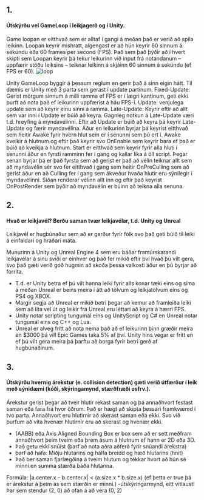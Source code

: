 ## 1. 
#### Útskýrðu vel GameLoop í leikjagerð og í Unity.

Game loopan er eitthvað sem er alltaf í gangi á meðan það er verið að spila leikinn. Loopan keyrir mishratt, algengast er að hún keyrir 60 sinnum á sekúndu eða 60 frames per second (FPS). Það sem það þýðir að í hvert skipti sem Loopan keyrir þá tekur leikurinn við input frá notandanum – uppfærir stöðu leiksins – teiknar leikinn á skjáinn 60 sinnum á sekúndu (ef FPS er 60).
![loop](https://user-images.githubusercontent.com/33831578/51359171-627d5480-1abe-11e9-9334-eccb5626dedc.png)

 
Unity GameLoop byggir á þessum reglum en gerir það á sinn eigin hátt. Til dæmis er Unity með 3 parta sem gerast í update partinum. Fixed-Update: Gerist mörgum sinnum á milli ramma ef FPS er í lægri kantinum, geti ekki þurft að nota það ef leikurinn uppfærist á háu FPS-i.  Update: venjulega update sem að keyrir einu sinni á ramma. Late-Update: Keyrir eftir að allt sem var inni í Update er búið að keyra. Gagnleg notkun á Late-Update væri t.d. hreyfing á myndavélinni. Eftir að Update er búið að keyra þá keyrir Late-Update og færir myndavélina.
Áður en leikurinn byrjar þá keyrist eitthvað sem heitir Awake fyrir hvern hlut sem er í senunni sem þú ert í. Awake kveikir á hlutnum og eftir það keyrir svo OnEnable sem keyrir bara ef það er búið að kveikja á hlutnum. 
Start er eitthvað sem keyrir fyrir alla hluti í senunni áður en fyrsti ramminn fer í gang og kallar líka á öll script. 
Þegar senan byrjar þá er það fyrsta sem að gerist er það að vélin teiknar allt sem að myndavélin sér svo fer eitthvað í gang sem heitir OnPreCulling sem að gerist áður en að Culling fer í gang sem ákveður hvaða hlutir eru sýnilegir í myndavélinni. Síðan renderar vélinn allt inn og eftir það keyrist OnPostRender sem þýðir að myndavélin er búinn að teikna alla senuna.

## 2. 
#### Hvað er leikjavél? Berðu saman tvær leikjavélar, t.d. Unity og Unreal

Leikjavél er hugbúnaður sem að er gerður fyrir fólk svo það geti búið til leiki á einfaldari og hraðari máta.
	
Munurinn á Unity og Unreal Engine 4 sem eru báðar framúrskarandi leikjavélar á sínu sviði er einhver og það fer mikið eftir því hvað þú vilt gera, svo það gæti verið góð hugmin að skoða þessa valkosti áður en þú byrjar að forrita.

- T.d. er Unity betra ef þú vilt hanna leiki fyrir alls konar tæki eins og síma á meðan Unreal er beins meira í átt að tölvum og leikjatölvum eins og PS4 og XBOX.
- Margir segja að Unreal er mikið betri þegar að kemur að framleiða leiki sem að líta vel út og leikir frá Unreal eru léttari að keyra á hærri FPS. 
- Unity notar scripting tungumál eins og UnityScript og C# en Unreal notar tungumál eins og C++ og Lua. 
- Unreal er alveg frítt að nota nema það að ef leikurinn þinn græðir meira en $3000 þá vill Epic Games taka 5% af því. Unity hins vegar er frítt en ef þú vilt gera meira þá þarftu að borga fyrir betri gerð af hugbúnaðinum.

## 3. 
#### Útskýrðu hvernig árekstur (e. collision detection) gæti verið útfærður í leik með sýnidæmi (kóði, skýringamynd, stærðfræði osfrv.).
Árekstur gerist þegar að tveir hlutir rekast saman og þá annaðhvort festast saman eða fara frá hvor öðrum. Það er hægt að skipta þessari framkvæmd í tvo parta. Annaðhvort eru hlutirnir að skerast saman eða ekki. Svo við þurfum að vita hvenær hlutirnir eru að skerast og hvenær ekki. 
- (AABB) eða Axis Aligned Bounding Box er box sem að er sett meðfram annaðhvort þeim tveim eða þrem ásum á hlutnum ef hann er 2D eða 3D. 
- Það getu ekki snúist (þarf að nota aðra aðferð fyrir snúandi árekstra)
- þarf að hafa: Miðju hlutarins og hálfa breidd og hæð hlutarins (hnit)
- Það ber saman fjarlægðina á tveim hlutum og tékkar hvort að hún sé minni en summa stærða báða hlutanna.

Formúla: |a.center.x – b.center.x| < (a.size.x * b.size.x)
(ef þetta er true þá er árekstur á þeim ás sem stærðin er minni.)
-útskýringarmynd, eitt vitlaust! Þar sem stendur (2, 0) að ofan á að vera (0, 2)
 

